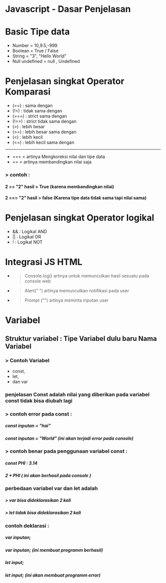 # Javascript - Dasar Penjelasan
# Basic Tipe data

  * Number = 10,9.5,-999
  * Boolean = True / False
  * String = "3", "Hello World"
  * Null undefined = null , Undefined

# Penjelasan singkat Operator Komparasi

* (==) : sama dengan
* (!=) : tidak sama dengan
* (===) : strict sama dengan
* (!==) : strict tidak sama dengan
* (>) : lebih besar
* (>=) : lebih besar sama dengan
* (<) : lebih kecil
* (<=) : lebih kecil sama dengan
 ----------------------------------------------
 
 * === < artinya Mengkoreksi nilai dan tipe data
 * == < artinya membandingkan nilai saja
### > contoh : 
 #### 2 == "2" hasil > True (karena membandingkan nilai)
 #### 2 === "2" hasil > false (Karena tipe data tidak sama tapi nilai sama)

# Penjelasan singkat Operator logikal

* && : Logikal AND 
* || : Logikal OR
* ! : Logikal NOT

# Integrasi JS HTML

* > Console.log() artinya untuk memunculkan hasil sesuatu pada console web
* > Alert(" ")  artinya memunculkan notifikasi pada user
* > Prompt ("") artinya meminta inputan user 
 

# Variabel
 ## Struktur variabel : Tipe Variabel dulu baru Nama Variabel
### > Contoh Variabel
 * const, 
 * let, 
 * dan var

 ### penjelasan Const adalah nilai yang diberikan pada variabel const tidak bisa diubah lagi 

### > contoh error pada const :
 ##### const inputan = "hai"
 ##### const inputan = "World" (ini akan terjadi error pada console)

### > contoh benar pada penggunaan variabel const : 
 ##### const PHI : 3.14
 ##### 2 * PHI ( ini akan berhasil pada console )


 ### perbedaan variabel var dan let adalah

##### > var bisa dideklarasikan 2 kali
##### > let tidak bisa dideklarasikan 2 kali 

 ### contoh deklarasi :
  ##### var inputan;
  ##### var inputan; (ini membuat programm berhasil)

 ##### let input;
 ##### let input; (ini akan membuat programm error)  
